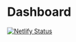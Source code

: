 # Dashboard

[![Netlify Status](https://api.netlify.com/api/v1/badges/f37c7905-02bf-4cbc-9304-5f2db209a3fd/deploy-status)](https://app.netlify.com/sites/awesome-bassi-8cb1e1/deploys)